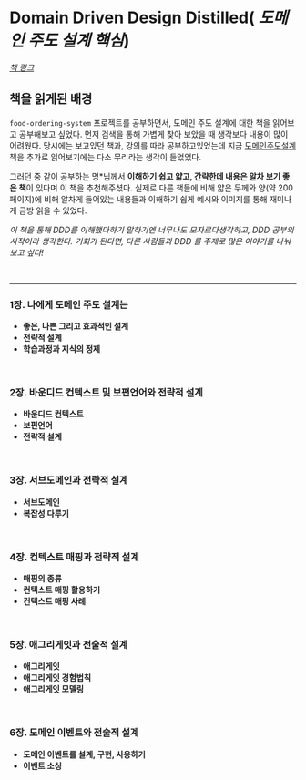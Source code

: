 # Domain Driven Design Distilled( *도메인 주도 설계 핵심*)

*[책 링크](http://www.yes24.com/Product/Goods/48577718)*

## **책을 읽게된 배경**

`food-ordering-system` 프로젝트를 공부하면서, 도메인 주도 설계에 대한 책을 읽어보고 공부해보고 싶었다. 먼저 검색을 통해 가볍게 찾아 보았을 때 생각보다 내용이 많이 어려웠다. 당시에는 보고있던 책과, 강의를 따라 공부하고있었는데 지금 [도메인주도설계](http://www.yes24.com/Product/Goods/5312881) 책을 추가로 읽어보기에는 다소 무리라는 생각이 들었었다. 

그러던 중 같이 공부하는 명*님께서 **이해하기 쉽고 얇고, 간략한데 내용은 알차 보기 좋은 책**이 있다며 이 책을 추천해주셨다.
실제로 다른 책들에 비해 얇은 두께와 양(약 200페이지)에 비해 알차게 들어있는 내용들과 이해하기 쉽게 예시와 이미지를 통해 재미나게 금방 읽을 수 있었다.

*이 책을 통해 DDD를 이해했다하기 말하기엔 너무나도 모자르다생각하고, DDD 공부의 시작이라 생각한다. 기회가 된다면, 다른 사람들과 DDD 를 주제로 많은 이야기를 나눠보고 싶다!*


<br><hr>

### **1장. 나에게 도메인 주도 설계는**

- **좋은, 나쁜 그리고 효과적인 설계**
- **전략적 설계**
- **학습과정과 지식의 정제**

<br>

### **2장. 바운디드 컨텍스트 및 보편언어와 전략적 설계**

- **바운디드 컨텍스트**
- **보편언어**
- **전략적 설계**

<br>

### **3장. 서브도메인과 전략적 설계**

- **서브도메인**
- **복잡성 다루기**

<br>

### **4장. 컨텍스트 매핑과 전략적 설계**

- **매핑의 종류**
- **컨택스트 매핑 활용하기**
- **컨텍스트 매핑 사례**

<br>

### **5장. 애그리게잇과 전술적 설계**

- **애그리게잇**
- **애그리게잇 경험법칙**
- **애그리게잇 모델링**

<br>

### **6장. 도메인 이벤트와 전술적 설계**

- **도메인 이벤트를 설계, 구현, 사용하기**
- **이벤트 소싱**
